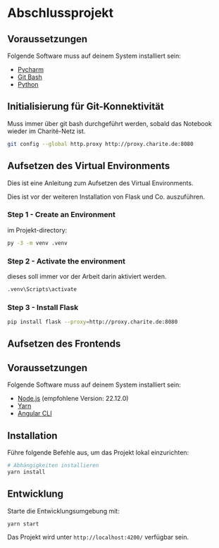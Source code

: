 # Abschlussprojekt
## Voraussetzungen

Folgende Software muss auf deinem System installiert sein:

- [Pycharm](https://www.jetbrains.com/pycharm/download/?section=windows)
- [Git Bash](https://git-scm.com/downloads/win)
- [Python](https://www.python.org/downloads/)

## Initialisierung für Git-Konnektivität
Muss immer über git bash durchgeführt werden, sobald das Notebook wieder im Charité-Netz ist.

```bash
git config --global http.proxy http://proxy.charite.de:8080
```

## Aufsetzen des Virtual Environments

Dies ist eine Anleitung zum Aufsetzen des Virtual Environments.

Dies ist vor der weiteren Installation von Flask und Co. auszuführen.

### Step 1 - Create an Environment
im Projekt-directory:

```sh
py -3 -m venv .venv
```

### Step 2 - Activate the environment
dieses soll immer vor der Arbeit darin aktiviert werden.

```sh
.venv\Scripts\activate
```

### Step 3 - Install Flask

```sh
pip install flask --proxy=http://proxy.charite.de:8080
```

## Aufsetzen des Frontends
## Voraussetzungen

Folgende Software muss auf deinem System installiert sein:

- [Node.js](https://nodejs.org/) (empfohlene Version: 22.12.0)
- [Yarn](https://yarnpkg.com/)
- [Angular CLI](https://angular.io/cli)

## Installation

Führe folgende Befehle aus, um das Projekt lokal einzurichten:

```sh
# Abhängigkeiten installieren
yarn install
```

## Entwicklung

Starte die Entwicklungsumgebung mit:

```sh
yarn start
```

Das Projekt wird unter `http://localhost:4200/` verfügbar sein.
